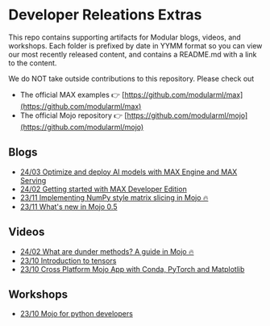 # Developer Releations Extras

This repo contains supporting artifacts for Modular blogs, videos, and workshops. Each folder is prefixed by date in YYMM format
so you can view our most recently released content, and contains a README.md with a link to the content.

We do NOT take outside contributions to this repository. Please check out

* The official MAX examples 👉 [https://github.com/modularml/max](https://github.com/modularml/max)
* The official Mojo repository 👉 [https://github.com/modularml/mojo](https://github.com/modularml/mojo)

## Blogs

- [24/03 Optimize and deploy AI models with MAX Engine and MAX Serving](2403-max-optimize-deploy)
- [24/02 Getting started with MAX Developer Edition](2402-max-blogpost-demos)
- [23/11 Implementing NumPy style matrix slicing in Mojo 🔥](2311-mojo-matrix-slice)
- [23/11 What's new in Mojo 0.5](2311-whats-new-0-5)

## Videos

- [24/02 What are dunder methods? A guide in Mojo 🔥](2402-mojo-dunder)
- [23/10 Introduction to tensors](2310-introduction-to-tensors)
- [23/10 Cross Platform Mojo App with Conda, PyTorch and Matplotlib](2310-mojo-plotter)

## Workshops

- [23/10 Mojo for python developers](2310-mojo-for-python-developers)

